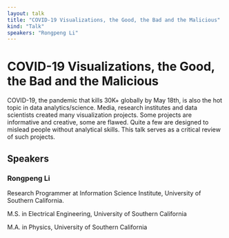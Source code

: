 ```yaml
---
layout: talk
title: "COVID-19 Visualizations, the Good, the Bad and the Malicious"
kind: "Talk"
speakers: "Rongpeng Li"
---
```


# COVID-19 Visualizations, the Good, the Bad and the Malicious

COVID-19, the pandemic that kills 30K+ globally by May 18th, is also the hot topic in data analytics/science. Media, research institutes and data scientists created many visualization projects. Some projects are informative and creative, some are flawed. Quite a few are designed to mislead people without analytical skills. This talk serves as a critical review of such projects.

## Speakers

### Rongpeng Li

Research Programmer at Information Science Institute, University of Southern California.

M.S.  in Electrical Engineering, University of Southern California

M.A. in Physics, University of Southern California
